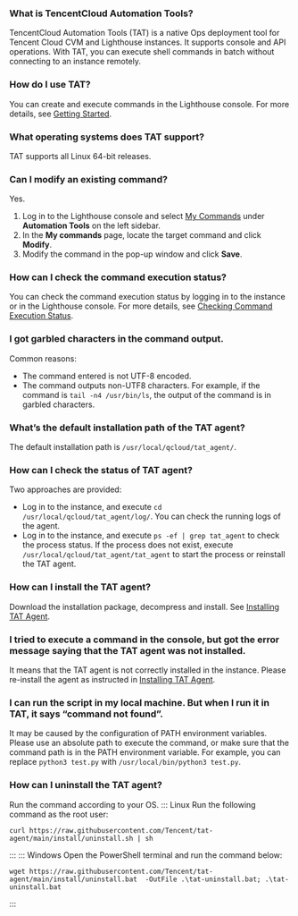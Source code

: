 ### What is TencentCloud Automation Tools?
TencentCloud Automation Tools (TAT) is a native Ops deployment tool for Tencent Cloud CVM and Lighthouse instances. It supports console and API operations. With TAT, you can execute shell commands in batch without connecting to an instance remotely.

### How do I use TAT?
You can create and execute commands in the Lighthouse console. For more details, see [Getting Started](https://intl.cloud.tencent.com/document/product/1147/46040).

### What operating systems does TAT support?
TAT supports all Linux 64-bit releases.

### Can I modify an existing command?
Yes. 
1. Log in to the Lighthouse console and select [My Commands](https://console.cloud.tencent.com/lighthouse/command) under **Automation Tools** on the left sidebar. 
2. In the **My commands** page, locate the target command and click **Modify**.
3. Modify the command in the pop-up window and click **Save**.

### How can I check the command execution status?
You can check the command execution status by logging in to the instance or in the Lighthouse console. For more details, see [Checking Command Execution Status](https://intl.cloud.tencent.com/document/product/1147/46045).

### I got garbled characters in the command output.
Common reasons: 
- The command entered is not UTF-8 encoded. 
- The command outputs non-UTF8 characters. For example, if the command is `tail -n4 /usr/bin/ls`, the output of the command is in garbled characters.

### What’s the default installation path of the TAT agent?
The default installation path is `/usr/local/qcloud/tat_agent/`.

### How can I check the status of TAT agent?
Two approaches are provided: 
- Log in to the instance, and execute `cd /usr/local/qcloud/tat_agent/log/`. You can check the running logs of the agent.
- Log in to the instance, and execute `ps -ef | grep tat_agent` to check the process status. If the process does not exist, execute `/usr/local/qcloud/tat_agent/tat_agent` to start the process or reinstall the TAT agent.

### How can I install the TAT agent?
Download the installation package, decompress and install. See [Installing TAT Agent](https://intl.cloud.tencent.com/document/product/1147/46042).

### I tried to execute a command in the console, but got the error message saying that the TAT agent was not installed. 
It means that the TAT agent is not correctly installed in the instance. Please re-install the agent as instructed in [Installing TAT Agent](https://intl.cloud.tencent.com/document/product/1147/46042).


### I can run the script in my local machine. But when I run it in TAT, it says “command not found”.
It may be caused by the configuration of PATH environment variables. Please use an absolute path to execute the command, or make sure that the command path is in the PATH environment variable. For example, you can replace `python3 test.py` with `/usr/local/bin/python3 test.py`.


### How can I uninstall the TAT agent?
Run the command according to your OS.
<dx-tabs>
::: Linux
Run the following command as the root user:
```
curl https://raw.githubusercontent.com/Tencent/tat-agent/main/install/uninstall.sh | sh
```
:::
::: Windows
Open the PowerShell terminal and run the command below: 
```
wget https://raw.githubusercontent.com/Tencent/tat-agent/main/install/uninstall.bat  -OutFile .\tat-uninstall.bat; .\tat-uninstall.bat
```
:::
</dx-tabs>
